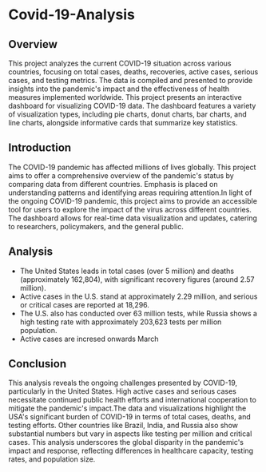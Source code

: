 # Covid-19-Analysis

## Overview  
This project analyzes the current COVID-19 situation across various countries, focusing on total cases, deaths, recoveries, active cases, serious cases, and testing metrics. The data is compiled and presented to provide insights into the pandemic's impact and the effectiveness of health measures implemented worldwide. This project presents an interactive dashboard for visualizing COVID-19 data. The dashboard features a variety of visualization types, including pie charts, donut charts, bar charts, and line charts, alongside informative cards that summarize key statistics.  


## Introduction  
The COVID-19 pandemic has affected millions of lives globally. This project aims to offer a comprehensive overview of the pandemic's status by comparing data from different countries. Emphasis is placed on understanding patterns and identifying areas requiring attention.In light of the ongoing COVID-19 pandemic, this project aims to provide an accessible tool for users to explore the impact of the virus across different countries. The dashboard allows for real-time data visualization and updates, catering to researchers, policymakers, and the general public.  

## Analysis  
- The United States leads in total cases (over 5 million) and deaths (approximately 162,804), with significant recovery figures (around 2.57 million).  
- Active cases in the U.S. stand at approximately 2.29 million, and serious or critical cases are reported at 18,296.  
- The U.S. also has conducted over 63 million tests, while Russia shows a high testing rate with approximately 203,623 tests per million population.  
- Active cases are incresed onwards March

## Conclusion  
This analysis reveals the ongoing challenges presented by COVID-19, particularly in the United States. High active cases and serious cases necessitate continued public health efforts and international cooperation to mitigate the pandemic's impact.The data and visualizations highlight the USA's significant burden of COVID-19 in terms of total cases, deaths, and testing efforts. Other countries like Brazil, India, and Russia also show substantial numbers but vary in aspects like testing per million and critical cases. This analysis underscores the global disparity in the pandemic's impact and response, reflecting differences in healthcare capacity, testing rates, and population size.

